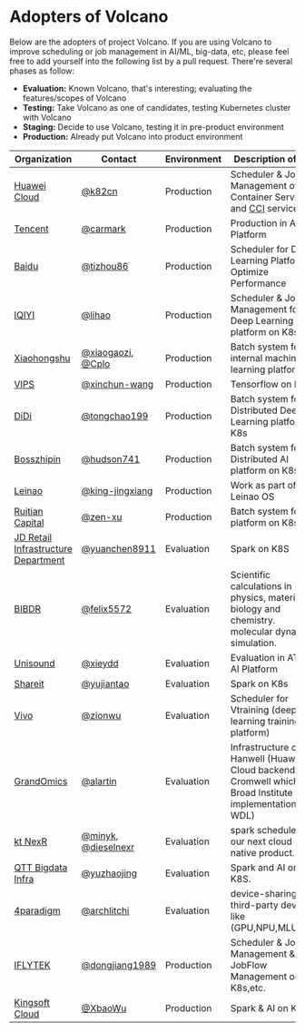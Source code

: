 # Adopters of Volcano

Below are the adopters of project Volcano. If you are using Volcano to improve scheduling or job management in AI/ML, big-data, etc,
please feel free to add yourself into the following list by a pull request. There're several phases as follow:

* **Evaluation:** Known Volcano, that's interesting; evaluating the features/scopes of Volcano
* **Testing:** Take Volcano as one of candidates, testing Kubernetes cluster with Volcano
* **Staging:** Decide to use Volcano, testing it in pre-product environment
* **Production:** Already put Volcano into product environment

| Organization | Contact | Environment | Description of Use |
| ------------ | ------- | ----------- | ------------------ |
| [Huawei Cloud](https://www.huaweicloud.com/intl/en-us/) |[@k82cn](https://github.com/k82cn)| Production | Scheduler & Job Management of AI Container Service and [CCI](https://www.huaweicloud.com/product/cci.html) service |
| [Tencent](https://www.tencent.com/zh-cn) |[@carmark](https://github.com/carmark)| Production | Production in AI Platform |
| [Baidu](https://baidu.com/) |[@tizhou86](https://github.com/tizhou86)| Production | Scheduler for Deep Learning Platform to Optimize Performance |
| [IQIYI](https://www.iqiyi.com/) | [@lihao](https://github.com/silenceli)| Production | Scheduler & Job Management for Deep Learning platform on K8s |
| [Xiaohongshu](https://www.xiaohongshu.com/) | [@xiaogaozi](https://github.com/xiaogaozi), [@Cplo](https://github.com/Cplo) | Production | Batch system for internal machine learning platform |
| [VIPS](https://www.vip.com/) | [@xinchun-wang](https://github.com/xinchun-wang) | Production | Tensorflow on K8s |
| [DiDi](https://www.didiglobal.com/) | [@tongchao199](https://github.com/tongchao199) | Production | Batch system for Distributed Deep Learning platform on K8s |
| [Bosszhipin](https://www.zhipin.com/?sid=sem_pz_bdpc_dasou_title) | [@hudson741](https://github.com/hudson741) | Production | Batch system for Distributed AI platform on K8s |
| [Leinao](http://www.leinao.ai/) | [@king-jingxiang](https://github.com/king-jingxiang) | Production | Work as part of Leinao OS |
| [Ruitian Capital](https://www.ruitiancapital.com/#/) | [@zen-xu](https://github.com/zen-xu) | Production | Batch system for AI platform on K8s |
| [JD Retail Infrastructure Department](https://jd.com/) |[@yuanchen8911](https://github.com/yuanchen8911)| Evaluation | Spark on K8S  |
| [BIBDR](http://www.bibdr.org/en/) |[@felix5572](https://github.com/felix5572)| Evaluation | Scientific calculations in physics, materials , biology and chemistry. molecular dynamics simulation. |
| [Unisound](https://www.unisound.com/) |[@xieydd](https://github.com/xieydd)| Evaluation | Evaluation in ATLAS AI Platform |
| [Shareit](https://www.ushareit.com/) | [@yujiantao](https://github.com/yujiantao) | Evaluation | Spark on K8s |
| [Vivo](https://www.vivo.com/) | [@zionwu](https://github.com/zionwu) | Evaluation | Scheduler for Vtraining (deep learning training platform) |
| [GrandOmics](https://www.grandomics.com/) |[@alartin](https://github.com/alartin)| Evaluation | Infrastructure of Hanwell (Huawei Cloud backend of Cromwell which is a Broad Institute implementation of WDL) |
| [kt NexR](https://www.ktnexr.com) |[@minyk](https://github.com/minyk), [@dieselnexr](https://github.com/dieselnexr)| Evaluation | spark scheduler of our next cloud native product. |
| [QTT Bigdata Infra](https://ir.qutoutiao.net/) |[@yuzhaojing](https://github.com/yuzhaojing) | Evaluation | Spark and AI on K8S. |
| [4paradigm](http://4paradigm.com/) |[@archlitchi](https://github.com/archlitchi) | Evaluation | device-sharing for third-party devices like (GPU,NPU,MLU),etc. |
| [IFLYTEK](https://www.iflytek.com/) |[@dongjiang1989](https://github.com/dongjiang1989) | Production | Scheduler & Job Management & JobFlow Management on K8s,etc. |
| [Kingsoft Cloud](https://www.ksyun.com/) | [@XbaoWu](https://github.com/XbaoWu) | Production | Spark & AI on K8S. |

